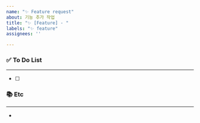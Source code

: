 ```yaml
---
name: "✨ Feature request"
about: 기능 추가 작업
title: "✨ [Feature] - "
labels: "✨ feature"
assignees: ''

---
```


### ✅ To Do List

---
- [ ] 

### 📚 Etc

---
-
